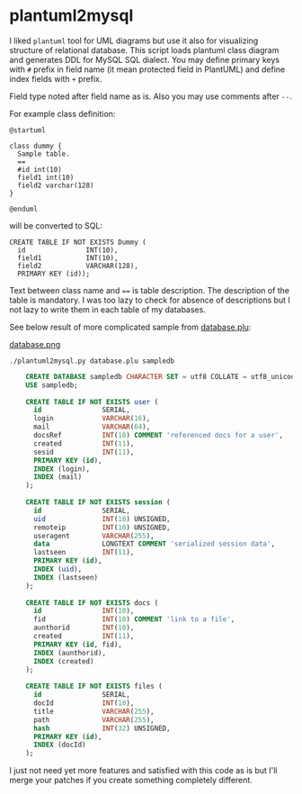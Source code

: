 # plantuml2mysql

I liked `plantuml` tool for UML diagrams but use it
also for visualizing structure of relational database.
This script loads plantuml class diagram and generates
DDL for MySQL SQL dialect. You may define primary keys
with `#` prefix in field name (it mean protected field
in PlantUML) and define index fields with `+` prefix.

Field type noted after field name as is. Also you may
use comments after `--`.

For example class definition:

    @startuml

    class dummy {
      Sample table.
      ==
      #id int(10)
      field1 int(10)
      field2 varchar(128)
    }

    @enduml

will be converted to SQL:

    CREATE TABLE IF NOT EXISTS Dummy (
      id               INT(10),
      field1           INT(10),
      field2           VARCHAR(128),
      PRIMARY KEY (id));

Text between class name and `==` is table description.
The description of the table is mandatory.
I was too lazy to check for absence of descriptions but
I not lazy to write them in each table of my databases.

See below result of more complicated sample from [database.plu](database.plu):

[database.png](database.png)

```./plantuml2mysql.py database.plu sampledb```

```sql
    CREATE DATABASE sampledb CHARACTER SET = utf8 COLLATE = utf8_unicode_ci;
    USE sampledb;                                                           
                                                                            
    CREATE TABLE IF NOT EXISTS user (                                       
      id               SERIAL,                                              
      login            VARCHAR(16),                                         
      mail             VARCHAR(64),                                         
      docsRef          INT(10) COMMENT 'referenced docs for a user',        
      created          INT(11),                                             
      sesid            INT(11),                                             
      PRIMARY KEY (id),                                                     
      INDEX (login),                                                        
      INDEX (mail)                                                          
    );                                                                      
                                                                            
    CREATE TABLE IF NOT EXISTS session (                                    
      id               SERIAL,                                              
      uid              INT(10) UNSIGNED,                                    
      remoteip         INT(10) UNSIGNED,                                    
      useragent        VARCHAR(255),                                        
      data             LONGTEXT COMMENT 'serialized session data',          
      lastseen         INT(11),                                             
      PRIMARY KEY (id),                                                     
      INDEX (uid),                                                          
      INDEX (lastseen)                                                      
    );                                                                      
                                                                            
    CREATE TABLE IF NOT EXISTS docs (                                       
      id               INT(10),                                             
      fid              INT(10) COMMENT 'link to a file',                    
      aunthorid        INT(10),                                             
      created          INT(11),                                             
      PRIMARY KEY (id, fid),                                                
      INDEX (aunthorid),                                                    
      INDEX (created)                                                       
    );                                                                      
                                                                            
    CREATE TABLE IF NOT EXISTS files (                                      
      id               SERIAL,                                              
      docId            INT(10),                                             
      title            VARCHAR(255),                                        
      path             VARCHAR(255),                                        
      hash             INT(32) UNSIGNED,                                    
      PRIMARY KEY (id),                                                     
      INDEX (docId)                                                         
    );                                                                      
```

I just not need yet more features and satisfied with this code as is
but I'll merge your patches if you create something completely different.


